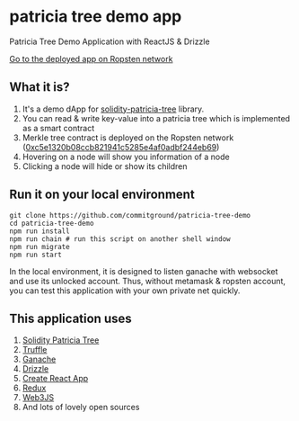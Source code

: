 # patricia tree demo app

Patricia Tree Demo Application with ReactJS &amp; Drizzle

[Go to the deployed app on Ropsten network](https://commitground.github.io/patricia-tree-demo)

## What it is?

1. It's a demo dApp for [solidity-patricia-tree](https://github.com/commitground/solidity-patricia-tree) library.
1. You can read & write key-value into a patricia tree which is implemented as a smart contract
1. Merkle tree contract is deployed on the Ropsten network ([0xc5e1320b08ccb821941c5285e4af0adbf244eb69](https://ropsten.etherscan.io/address/0xc5e1320b08ccb821941c5285e4af0adbf244eb69))
1. Hovering on a node will show you information of a node
1. Clicking a node will hide or show its children

## Run it on your local environment

```
git clone https://github.com/commitground/patricia-tree-demo
cd patricia-tree-demo
npm run install
npm run chain # run this script on another shell window
npm run migrate
npm run start
```

In the local environment, it is designed to listen ganache with websocket and use its unlocked account.
Thus, without metamask & ropsten account, you can test this application with your own private net quickly.

## This application uses

1. [Solidity Patricia Tree](https://github.com/commitground/solidity-patricia-tree)
1. [Truffle](https://github.com/trufflesuite/truffle)
1. [Ganache](https://github.com/trufflesuite/ganache)
1. [Drizzle](https://github.com/trufflesuite/drizzle)
1. [Create React App](https://github.com/facebook/create-react-app)
1. [Redux](https://github.com/reduxjs/redux)
1. [Web3JS](https://github.com/ethereum/web3.js)
1. And lots of lovely open sources
